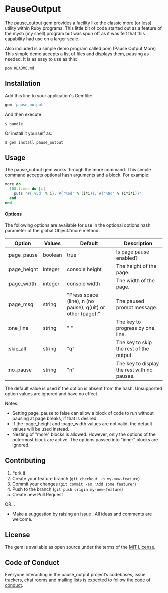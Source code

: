 # PauseOutput

The pause_output gem provides a facility like the classic more (or less) utility
within Ruby programs. This little bit of code started out as a feature of the
mysh (my shell) program but was spun off as it was felt that this capability
had use on a larger scale.

Also included is a simple demo program called pom (Pause Output More) This
simple demo accepts a list of files and displays them, pausing as needed.
It is as easy to use as this:

    pom README.md

## Installation

Add this line to your application's Gemfile:

```ruby
gem 'pause_output'
```

And then execute:

    $ bundle

Or install it yourself as:

    $ gem install pause_output

## Usage

The pause_output gem works through the more command. This simple command
accepts optional hash arguments and a block. For example:

```ruby
more do
  100.times do |i|
    puts "#{'%5d' % i}, #{'%6d' % (i*i)}, #{'%8d' % (i*i*i)}"
  end
end
```

#### Options

The following options are available for use in the optional options hash
parameter of the global Object#more method:

Option      | Values  | Default       | Description
------------|---------|---------------|----------------
:page_pause | boolean | true          | Is page pause enabled?
:page_height| integer | console height| The height of the page.
:page_width | integer | console width | The width of the page.
:page_msg   | string  | "Press space (line), n (no pause), q(uit) or other (page):" | The paused prompt message.
:one_line   | string  | " "           | The key to progress by one line.
:skip_all   | string  | "q"           | The key to skip the rest of the output.
:no_pause   | string  | "n"           | The key to display the rest with no pauses.

The default value is used if the option is absent from the hash. Unsupported
option values are ignored and have no effect.

Notes:
* Setting page_pause to false can allow a block of code to run without pausing
at page breaks, if that is desired.
* If the :page_height and :page_width values are not valid, the default values
will be used instead.
* Nesting of "more" blocks is allowed. However, only the options of the outermost
block are active. The options passed into "inner" blocks are ignored.

## Contributing

1. Fork it
2. Create your feature branch (`git checkout -b my-new-feature`)
3. Commit your changes (`git commit -am 'Add some feature'`)
4. Push to the branch (`git push origin my-new-feature`)
5. Create new Pull Request

OR...

* Make a suggestion by raising an
 [issue](https://github.com/PeterCamilleri/pause_output/issues)
. All ideas and comments are welcome.

## License

The gem is available as open source under the terms of the
[MIT License](./LICENSE.txt).

## Code of Conduct

Everyone interacting in the pause_output project’s codebases, issue trackers,
chat rooms and mailing lists is expected to follow the
[code of conduct](./CODE_OF_CONDUCT.md).
